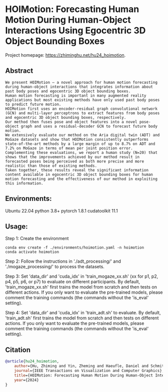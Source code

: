 # HOIMotion: Forecasting Human Motion During Human-Object Interactions Using Egocentric 3D Object Bounding Boxes
Project homepage: https://zhiminghu.net/hu24_hoimotion.


## Abstract
```
We present HOIMotion – a novel approach for human motion forecasting during human-object interactions that integrates information about past body poses and egocentric 3D object bounding boxes. 
Human motion forecasting is important in many augmented reality applications but most existing methods have only used past body poses to predict future motion. 
HOIMotion first uses an encoder-residual graph convolutional network (GCN) and multi-layer perceptrons to extract features from body poses and egocentric 3D object bounding boxes, respectively. 
Our method then fuses pose and object features into a novel pose-object graph and uses a residual-decoder GCN to forecast future body motion. 
We extensively evaluate our method on the Aria digital twin (ADT) and MoGaze datasets and show that HOIMotion consistently outperforms state-of-the-art methods by a large margin of up to 8.7% on ADT and 7.2% on MoGaze in terms of mean per joint position error. 
Complementing these evaluations, we report a human study (N=20) that shows that the improvements achieved by our method result in forecasted poses being perceived as both more precise and more realistic than those of existing methods. 
Taken together, these results reveal the significant information content available in egocentric 3D object bounding boxes for human motion forecasting and the effectiveness of our method in exploiting this information.
```


## Environments:
Ubuntu 22.04
python 3.8+
pytorch 1.8.1
cudatoolkit 11.1


## Usage:
Step 1: Create the environment
```
conda env create -f ./environments/hoimotion.yaml -n hoimotion
conda activate hoimotion
```


Step 2: Follow the instructions in './adt_processing/' and './mogaze_processing/' to process the datasets.


Step 3: Set 'data_dir' and 'cuda_idx' in 'train_mogaze_xx.sh' (xx for p1, p2, p4, p5, p6, or p7) to evaluate on different participants. By default, 'train_mogaze_xx.sh' first trains the model from scratch and then tests on different actions. If you only want to evaluate the pre-trained models, please comment the training commands (the commands without the 'is_eval' setting).


Step 4: Set 'data_dir' and 'cuda_idx' in 'train_adt.sh' to evaluate. By default, 'train_adt.sh' first trains the model from scratch and then tests on different actions. If you only want to evaluate the pre-trained models, please comment the training commands (the commands without the 'is_eval' setting).


## Citation

```bibtex
@article{hu24_hoimotion,
	author={Hu, Zhiming and Yin, Zheming and Haeufle, Daniel and Schmitt, Syn and Bulling, Andreas},
	journal={IEEE Transactions on Visualization and Computer Graphics}, 
	title={HOIMotion: Forecasting Human Motion During Human-Object Interactions Using Egocentric 3D Object Bounding Boxes}, 
	year={2024}
}
```